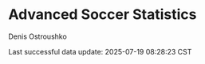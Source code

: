 # Advanced Soccer Statistics
Denis Ostroushko

<!-- gfm -->

Last successful data update: 2025-07-19 08:28:23 CST
